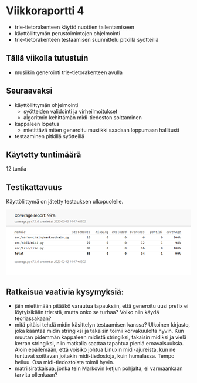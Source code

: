 # Viikkoraportti 4

- trie-tietorakenteen käyttö nuottien tallentamiseen
- käyttöliittymän perustoimintojen ohjelmointi
- trie-tietorakenteen testaamisen suunnittelu pitkillä syötteillä

## Tällä viikolla tutustuin 

- musiikin generointi trie-tietorakenteen avulla

## Seuraavaksi

- käyttöliittymän ohjelmointi
  - syötteiden validointi ja virheilmoitukset
  - algoritmin kehittämän midi-tiedoston soittaminen
- kappaleen lopetus 
  -  mietittävä miten generoitu musiikki saadaan loppumaan hallitusti
- testaaminen pitkillä syötteillä 

## Käytetty tuntimäärä

12 tuntia

## Testikattavuus

Käyttöliittymä on jätetty testauksen ulkopuolelle.

!["Testikattavuus 12.2.2023"](./kuvat/testikattavuus_12.2.2023.png)

## Ratkaisua vaativia kysymyksiä:

- jäin miettimään pitääkö varautua tapauksiin, että generoitu uusi prefix ei löytyisikään trie:stä, mutta onko se turhaa? Voiko niin käydä teoriassakaan?
- mitä pitäisi tehdä midin käsittelyn testaamisen kanssa? Ulkoinen kirjasto, joka kääntää midin stringiksi ja takaisin toimii korvakuulolta hyvin. Kun muutan pidemmän kappaleen midistä stringiksi, takaisin midiksi ja vielä kerran stringiksi, niin matkalla saattaa tapahtua pieniä eroavaisuuksia. Aloin epäilemään, että voisiko johtua Linuxin midi-ajureista, kun ne tuntuvat soittavan joitakin midi-tiedostoja, kuin humalassa. Tempo heiluu. Osa midi-tiedostoista toimii hyvin.
- matriisiratkaisua, jonka tein Markovin ketjun pohjalta, ei varmaankaan tarvita ollenkaan?
